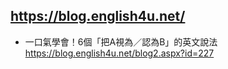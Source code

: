 ## https://blog.english4u.net/
- 一口氣學會！6個「把A視為／認為B」的英文說法
  <br>https://blog.english4u.net/blog2.aspx?id=227
